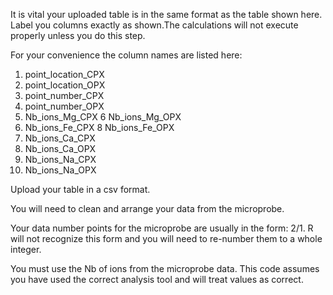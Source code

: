 It is vital your uploaded table is in the same format as the table shown here. Label you columns exactly as shown.The calculations will not execute properly unless you do this step.

For your convenience the column names are listed here: 
  
1. point_location_CPX
2. point_location_OPX
3. point_number_CPX
4. point_number_OPX
5. Nb_ions_Mg_CPX
6 Nb_ions_Mg_OPX
7. Nb_ions_Fe_CPX
8 Nb_ions_Fe_OPX
9. Nb_ions_Ca_CPX
10. Nb_ions_Ca_OPX
11. Nb_ions_Na_CPX
12. Nb_ions_Na_OPX

Upload your table in a csv format.

You will need to clean and arrange your data from the microprobe.

Your data number points for the microprobe are usually in the form: 2/1. R will not recognize this form and you will need to re-number them to a whole integer.

You must use the Nb of ions from the microprobe data. This code assumes you have used the correct analysis tool and will treat values as correct.